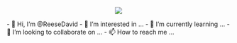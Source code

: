 <p align="center">
  <img src="https://capsule-render.vercel.app/api?text=Let's Build!🛠️&animation=fadeIn&type=waving&color=gradient&height=100"/>
</p>
- 👋 Hi, I’m @ReeseDavid
- 👀 I’m interested in ...
- 🌱 I’m currently learning ...
- 💞️ I’m looking to collaborate on ...
- 📫 How to reach me ...

<!---
ReeseDavid/ReeseDavid is a ✨ special ✨ repository because its `README.md` (this file) appears on your GitHub profile.
You can click the Preview link to take a look at your changes.
--->
